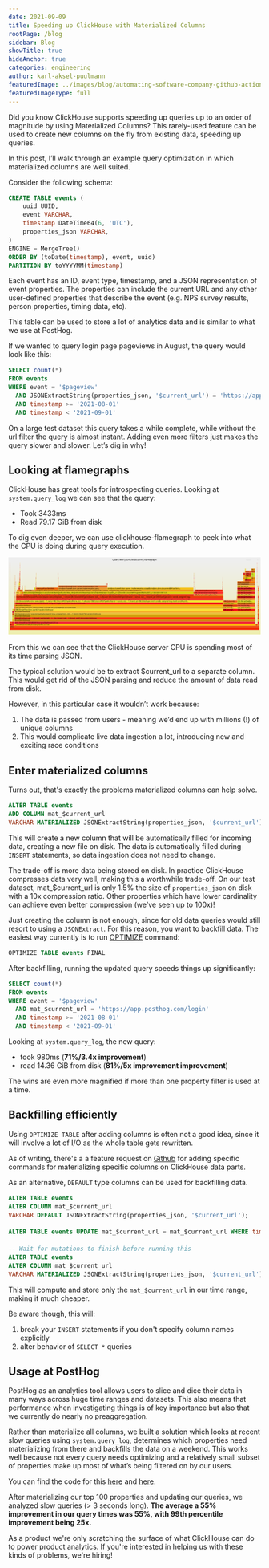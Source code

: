 ```yaml
---
date: 2021-09-09
title: Speeding up ClickHouse with Materialized Columns
rootPage: /blog
sidebar: Blog
showTitle: true
hideAnchor: true
categories: engineering
author: karl-aksel-puulmann
featuredImage: ../images/blog/automating-software-company-github-actions.png
featuredImageType: full
---
```


Did you know ClickHouse supports speeding up queries up to an order of magnitude by using Materialized Columns? This rarely-used feature can be used to create new columns on the fly from existing data, speeding up queries.

In this post, I’ll walk through an example query optimization in which materialized columns are well suited.

Consider the following schema:

```sql
CREATE TABLE events (
    uuid UUID,
    event VARCHAR,
    timestamp DateTime64(6, 'UTC'),
    properties_json VARCHAR,
)
ENGINE = MergeTree()
ORDER BY (toDate(timestamp), event, uuid)
PARTITION BY toYYYYMM(timestamp)
```

Each event has an ID,  event type, timestamp, and a JSON representation of event properties. The properties can include the current URL and any other user-defined properties that describe the event (e.g. NPS survey results, person properties, timing data, etc).

This table can be used to store a lot of analytics data and is similar to what we use at PostHog.

If we wanted to query login page pageviews in August, the query would look like this:

```sql
SELECT count(*)
FROM events
WHERE event = '$pageview'
  AND JSONExtractString(properties_json, '$current_url') = 'https://app.posthog.com/login'
  AND timestamp >= '2021-08-01'
  AND timestamp < '2021-09-01'
```

On a large test dataset this query takes a while complete, while without the url filter the query is almost instant. Adding even more filters just makes the query slower and slower. Let’s dig in why!

## Looking at flamegraphs

ClickHouse has great tools for introspecting queries. Looking at `system.query_log`  we can see that the query:

- Took 3433ms
- Read 79.17 GiB from disk

To dig even deeper, we can use clickhouse-flamegraph to peek into what the CPU is doing during query execution.

[![Flamegraph](../images/blog/clickhouse-materialized-columns/query-json-extract-CPU.svg)](../images/blog/clickhouse-materialized-columns/query-json-extract-CPU.svg)

From this we can see that the ClickHouse server CPU is spending most of its time parsing JSON.

The typical solution would be to extract $current_url to a separate column. This would get rid of the JSON parsing and reduce the amount of data read from disk.

However, in this particular case it wouldn’t work because:

1. The data is passed from users - meaning we’d end up with millions (!) of unique columns
2. This would complicate live data ingestion a lot, introducing new and exciting race conditions


## Enter materialized columns

Turns out, that's exactly the problems materialized columns can help solve.

```sql
ALTER TABLE events
ADD COLUMN mat_$current_url
VARCHAR MATERIALIZED JSONExtractString(properties_json, '$current_url')
```

This will create a new column that will be automatically filled for incoming data, creating a new file on disk. The data is automatically filled during `INSERT` statements, so data ingestion does not need to change.

The trade-off is more data being stored on disk. In practice ClickHouse compresses data very well, making this a worthwhile trade-off. On our test dataset, mat_$current_url is only 1.5% the size of `properties_json` on disk with a 10x compression ratio. Other properties which have lower cardinality can achieve even better compression (we’ve seen up to 100x)!

Just creating the column is not enough, since for old data queries would still resort to using a `JSONExtract`. For this reason, you want to backfill data. The easiest way currently is to run [OPTIMIZE](https://clickhouse.tech/docs/en/sql-reference/statements/optimize/) command:

```sql
OPTIMIZE TABLE events FINAL
```

After backfilling, running the updated query speeds things up significantly:

```sql
SELECT count(*)
FROM events
WHERE event = '$pageview'
  AND mat_$current_url = 'https://app.posthog.com/login'
  AND timestamp >= '2021-08-01'
  AND timestamp < '2021-09-01'
```

Looking at `system.query_log`, the new query:

- took 980ms (**71%/3.4x improvement**)
- read 14.36 GiB from disk (**81%/5x improvement improvement**)

The wins are even more magnified if more than one property filter is used at a time.


## Backfilling efficiently

Using `OPTIMIZE TABLE` after adding columns is often not a good idea, since it will involve a lot of I/O as the whole table gets rewritten.

As of writing, there's a a feature request on [Github](https://github.com/ClickHouse/ClickHouse/issues/27730) for adding specific commands for materializing specific columns on ClickHouse data parts.

As an alternative, `DEFAULT` type columns can be used for backfilling data.

```sql
ALTER TABLE events
ALTER COLUMN mat_$current_url
VARCHAR DEFAULT JSONExtractString(properties_json, '$current_url');

ALTER TABLE events UPDATE mat_$current_url = mat_$current_url WHERE timestamp >= '2021-08-01';

-- Wait for mutations to finish before running this
ALTER TABLE events
ALTER COLUMN mat_$current_url
VARCHAR MATERIALIZED JSONExtractString(properties_json, '$current_url');
```

This will compute and store only the `mat_$current_url` in our time range, making it much cheaper.

Be aware though, this will:
1. break your `INSERT` statements if you don't specify column names explicitly
2. alter behavior of `SELECT *` queries


## Usage at PostHog

PostHog as an analytics tool allows users to slice and dice their data in many ways across huge time ranges and datasets. This also means that performance when investigating things is of key importance but also that we currently do nearly no preaggregation.

Rather than materialize all columns, we built a solution which looks at recent slow queries using `system.query_log`, determines which properties need materializing from there and backfills the data on a weekend. This works well because not every query needs optimizing and a relatively small subset of properties make up most of what’s being filtered on by our users.

You can find the code for this [here](https://github.com/PostHog/posthog/blob/c23704b3909ae8ebb827e6a43453e32b3d3487bd/ee/clickhouse/materialized_columns/analyze.py#L42-L119) and [here](https://github.com/PostHog/posthog/blob/c23704b3909ae8ebb827e6a43453e32b3d3487bd/ee/clickhouse/materialized_columns/columns.py#L37-L130).

After materializing our top 100 properties and updating our queries, we analyzed slow queries (> 3 seconds long). **The average a 55% improvement in our query times was 55%, with 99th percentile improvement being 25x.**

As a product we're only scratching the surface of what ClickHouse can do to power product analytics. If you're interested in helping us with these kinds of problems, we're hiring!

